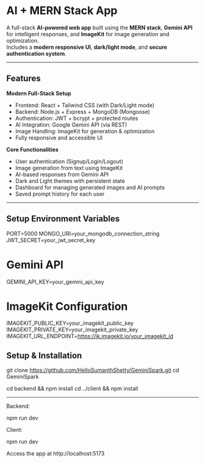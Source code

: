 #  AI + MERN Stack App

A full-stack **AI-powered web app** built using the **MERN stack**, **Gemini API** for intelligent responses, and **ImageKit** for image generation and optimization.  
Includes a **modern responsive UI**, **dark/light mode**, and **secure authentication system**.

---

##  Features

 **Modern Full-Stack Setup**
- Frontend: React + Tailwind CSS (with Dark/Light mode)
- Backend: Node.js + Express + MongoDB (Mongoose)
- Authentication: JWT + bcrypt + protected routes
- AI Integration: Google Gemini API (via REST)
- Image Handling: ImageKit for generation & optimization
- Fully responsive and accessible UI

 **Core Functionalities**
- User authentication (Signup/Login/Logout)
- Image generation from text using ImageKit
- AI-based responses from Gemini API
- Dark and Light themes with persistent state
- Dashboard for managing generated images and AI prompts
- Saved prompt history for each user

---

## Setup Environment Variables
PORT=5000
MONGO_URI=your_mongodb_connection_string
JWT_SECRET=your_jwt_secret_key

# Gemini API
GEMINI_API_KEY=your_gemini_api_key

# ImageKit Configuration
IMAGEKIT_PUBLIC_KEY=your_imagekit_public_key
IMAGEKIT_PRIVATE_KEY=your_imagekit_private_key
IMAGEKIT_URL_ENDPOINT=https://ik.imagekit.io/your_imagekit_id


##  Setup & Installation

git clone https://github.com/HelloSumanthShetty/GeminiSpark.git
cd GeminiSpark

cd backend && npm install
cd ../client && npm install

---

Backend:

npm run dev

Client:

npm run dev

Access the app at http://localhost:5173
